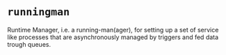 # `runningman`

Runtime Manager, i.e. a running-man(ager), for setting up a set of service like processes that are asynchronously managed by triggers and fed data trough queues.